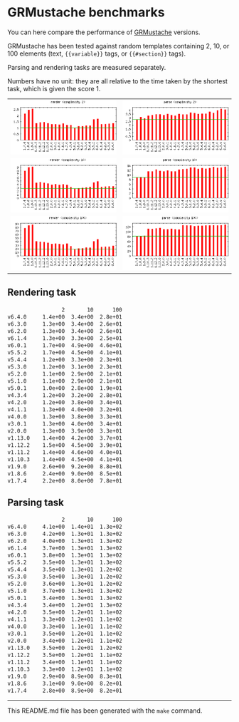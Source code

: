 # GRMustache benchmarks

You can here compare the performance of [GRMustache](https://github.com/groue/GRMustache) versions.

GRMustache has been tested against random templates containing 2, 10, or 100 elements (text, `{{variable}}` tags, or `{{#section}}` tags).

Parsing and rendering tasks are measured separately.

Numbers have no unit: they are all relative to the time taken by the shortest task, which is given the score 1.

<table border="0" cellspacing="0" cellpadding="0">
<tr>
<td>
<img src="Plots/2-render.png" alt="Plot for task 'render' and complexity '2'">
</td>
<td>
<img src="Plots/2-parse.png" alt="Plot for task 'parse' and complexity '2'">
</td>
</tr>
<tr>
<td>
<img src="Plots/10-render.png" alt="Plot for task 'render' and complexity '10'">
</td>
<td>
<img src="Plots/10-parse.png" alt="Plot for task 'parse' and complexity '10'">
</td>
</tr>
<tr>
<td>
<img src="Plots/100-render.png" alt="Plot for task 'render' and complexity '100'">
</td>
<td>
<img src="Plots/100-parse.png" alt="Plot for task 'parse' and complexity '100'">
</td>
</tr>
</table>


## Rendering task

	                 2       10      100
	v6.4.0     1.4e+00  3.4e+00  2.8e+01
	v6.3.0     1.3e+00  3.4e+00  2.6e+01
	v6.2.0     1.3e+00  3.4e+00  2.6e+01
	v6.1.4     1.3e+00  3.3e+00  2.5e+01
	v6.0.1     1.7e+00  4.9e+00  4.6e+01
	v5.5.2     1.7e+00  4.5e+00  4.1e+01
	v5.4.4     1.2e+00  3.3e+00  2.3e+01
	v5.3.0     1.2e+00  3.1e+00  2.3e+01
	v5.2.0     1.1e+00  2.9e+00  2.1e+01
	v5.1.0     1.1e+00  2.9e+00  2.1e+01
	v5.0.1     1.0e+00  2.8e+00  1.9e+01
	v4.3.4     1.2e+00  3.2e+00  2.8e+01
	v4.2.0     1.2e+00  3.8e+00  3.4e+01
	v4.1.1     1.3e+00  4.0e+00  3.2e+01
	v4.0.0     1.3e+00  3.8e+00  3.3e+01
	v3.0.1     1.3e+00  4.0e+00  3.4e+01
	v2.0.0     1.3e+00  3.9e+00  3.3e+01
	v1.13.0    1.4e+00  4.2e+00  3.7e+01
	v1.12.2    1.5e+00  4.5e+00  3.9e+01
	v1.11.2    1.4e+00  4.6e+00  4.0e+01
	v1.10.3    1.4e+00  4.5e+00  4.1e+01
	v1.9.0     2.6e+00  9.2e+00  8.8e+01
	v1.8.6     2.4e+00  9.0e+00  8.5e+01
	v1.7.4     2.2e+00  8.0e+00  7.8e+01

## Parsing task

	                 2       10      100
	v6.4.0     4.1e+00  1.4e+01  1.3e+02
	v6.3.0     4.2e+00  1.3e+01  1.3e+02
	v6.2.0     4.0e+00  1.3e+01  1.3e+02
	v6.1.4     3.7e+00  1.3e+01  1.3e+02
	v6.0.1     3.8e+00  1.3e+01  1.3e+02
	v5.5.2     3.5e+00  1.3e+01  1.3e+02
	v5.4.4     3.5e+00  1.3e+01  1.2e+02
	v5.3.0     3.5e+00  1.3e+01  1.2e+02
	v5.2.0     3.6e+00  1.3e+01  1.2e+02
	v5.1.0     3.7e+00  1.3e+01  1.3e+02
	v5.0.1     3.4e+00  1.3e+01  1.3e+02
	v4.3.4     3.4e+00  1.2e+01  1.3e+02
	v4.2.0     3.5e+00  1.2e+01  1.1e+02
	v4.1.1     3.3e+00  1.2e+01  1.1e+02
	v4.0.0     3.3e+00  1.1e+01  1.1e+02
	v3.0.1     3.5e+00  1.2e+01  1.1e+02
	v2.0.0     3.4e+00  1.2e+01  1.1e+02
	v1.13.0    3.5e+00  1.2e+01  1.2e+02
	v1.12.2    3.5e+00  1.2e+01  1.1e+02
	v1.11.2    3.4e+00  1.1e+01  1.1e+02
	v1.10.3    3.3e+00  1.2e+01  1.1e+02
	v1.9.0     2.9e+00  8.9e+00  8.3e+01
	v1.8.6     3.1e+00  9.0e+00  8.2e+01
	v1.7.4     2.8e+00  8.9e+00  8.2e+01

-----

This README.md file has been generated with the `make` command.

